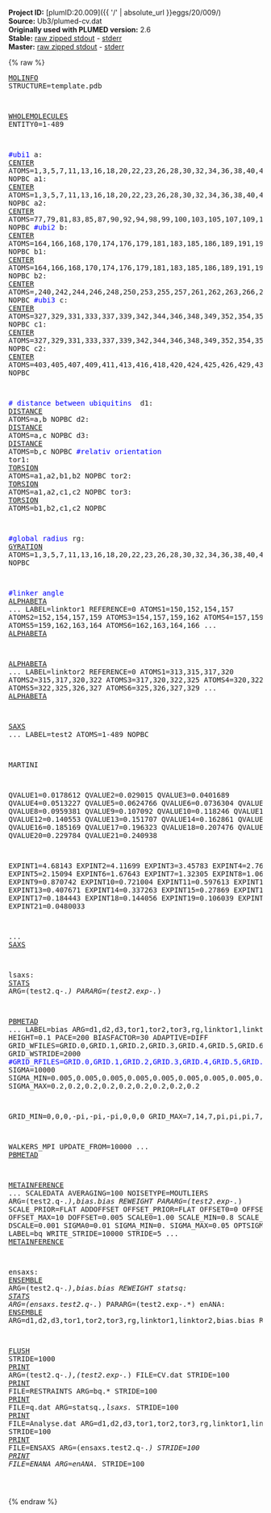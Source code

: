 **Project ID:** [plumID:20.009]({{ '/' | absolute_url }}eggs/20/009/)  
**Source:** Ub3/plumed-cv.dat  
**Originally used with PLUMED version:** 2.6  
**Stable:** [raw zipped stdout](plumed-cv.dat.plumed.stdout.txt.zip) - [stderr](plumed-cv.dat.plumed.stderr)  
**Master:** [raw zipped stdout](plumed-cv.dat.plumed_master.stdout.txt.zip) - [stderr](plumed-cv.dat.plumed_master.stderr)  

{% raw %}<pre>
<a href="https://plumed.github.io/doc-master/user-doc/html/_m_o_l_i_n_f_o.html">MOLINFO</a> STRUCTURE=template.pdb

<a href="https://plumed.github.io/doc-master/user-doc/html/_w_h_o_l_e_m_o_l_e_c_u_l_e_s.html">WHOLEMOLECULES</a> ENTITY0=1-489

<span style="color:blue">#ubi1</span>
a: <a href="https://plumed.github.io/doc-master/user-doc/html/_c_e_n_t_e_r.html">CENTER</a> ATOMS=1,3,5,7,11,13,16,18,20,22,23,26,28,30,32,34,36,38,40,42,44,46,48,50,52,54,56,59,60,63,65,67,69,72,74,75,77,79,81,83,85,87,90,92,94,98,99,100,103,105,107,109,111,112,115,117,119,121,123,127,129,131,133,136,138,140,142,144,148,150 NOPBC
a1: <a href="https://plumed.github.io/doc-master/user-doc/html/_c_e_n_t_e_r.html">CENTER</a> ATOMS=1,3,5,7,11,13,16,18,20,22,23,26,28,30,32,34,36,38,40,42,44,46,48,50,52,54,56,59,60,63,65,67,69,72,74,75 NOPBC
a2: <a href="https://plumed.github.io/doc-master/user-doc/html/_c_e_n_t_e_r.html">CENTER</a> ATOMS=77,79,81,83,85,87,90,92,94,98,99,100,103,105,107,109,111,112,115,117,119,121,123,127,129,131,133,136,138,140,142,144,148,150 NOPBC
<span style="color:blue">#ubi2</span>
b: <a href="https://plumed.github.io/doc-master/user-doc/html/_c_e_n_t_e_r.html">CENTER</a> ATOMS=164,166,168,170,174,176,179,181,183,185,186,189,191,193,195,197,199,201,203,205,207,209,211,213,215,217,219,222,223,226,228,230,232,235,237,238,240,242,244,246,248,250,253,255,257,261,262,263,266,268,270,272,274,275,278,280,282,284,286,290,292,294,296,299,301,303,305,307,311,313 NOPBC
b1: <a href="https://plumed.github.io/doc-master/user-doc/html/_c_e_n_t_e_r.html">CENTER</a> ATOMS=164,166,168,170,174,176,179,181,183,185,186,189,191,193,195,197,199,201,203,205,207,209,211,213,215,217,219,222,223,226,228,230,232,235,237,238 NOPBC
b2: <a href="https://plumed.github.io/doc-master/user-doc/html/_c_e_n_t_e_r.html">CENTER</a> ATOMS=,240,242,244,246,248,250,253,255,257,261,262,263,266,268,270,272,274,275,278,280,282,284,286,290,292,294,296,299,301,303,305,307,311,313 NOPBC
<span style="color:blue">#ubi3</span>
c: <a href="https://plumed.github.io/doc-master/user-doc/html/_c_e_n_t_e_r.html">CENTER</a> ATOMS=327,329,331,333,337,339,342,344,346,348,349,352,354,356,358,360,362,364,366,368,370,372,374,376,378,380,382,385,386,389,391,393,395,398,400,401,403,405,407,409,411,413,416,418,420,424,425,426,429,431,433,435,437,438,441,443,445,447,449,453,455,457,459,462,464,466,468,470,474,476 NOPBC
c1: <a href="https://plumed.github.io/doc-master/user-doc/html/_c_e_n_t_e_r.html">CENTER</a> ATOMS=327,329,331,333,337,339,342,344,346,348,349,352,354,356,358,360,362,364,366,368,370,372,374,376,378,380,382,385,386,389,391,393,395,398,400,401 NOPBC
c2: <a href="https://plumed.github.io/doc-master/user-doc/html/_c_e_n_t_e_r.html">CENTER</a> ATOMS=403,405,407,409,411,413,416,418,420,424,425,426,429,431,433,435,437,438,441,443,445,447,449,453,455,457,459,462,464,466,468,470,474,476 NOPBC

<span style="color:blue"># distance between ubiquitins </span>
d1: <a href="https://plumed.github.io/doc-master/user-doc/html/_d_i_s_t_a_n_c_e.html">DISTANCE</a> ATOMS=a,b NOPBC
d2: <a href="https://plumed.github.io/doc-master/user-doc/html/_d_i_s_t_a_n_c_e.html">DISTANCE</a> ATOMS=a,c NOPBC
d3: <a href="https://plumed.github.io/doc-master/user-doc/html/_d_i_s_t_a_n_c_e.html">DISTANCE</a> ATOMS=b,c NOPBC
<span style="color:blue">#relativ orientation</span>
tor1: <a href="https://plumed.github.io/doc-master/user-doc/html/_t_o_r_s_i_o_n.html">TORSION</a> ATOMS=a1,a2,b1,b2 NOPBC
tor2: <a href="https://plumed.github.io/doc-master/user-doc/html/_t_o_r_s_i_o_n.html">TORSION</a> ATOMS=a1,a2,c1,c2 NOPBC
tor3: <a href="https://plumed.github.io/doc-master/user-doc/html/_t_o_r_s_i_o_n.html">TORSION</a> ATOMS=b1,b2,c1,c2 NOPBC

<span style="color:blue">#global radius</span>
rg: <a href="https://plumed.github.io/doc-master/user-doc/html/_g_y_r_a_t_i_o_n.html">GYRATION</a> ATOMS=1,3,5,7,11,13,16,18,20,22,23,26,28,30,32,34,36,38,40,42,44,46,48,50,52,54,56,59,60,63,65,67,69,72,74,75,77,79,81,83,85,87,90,92,94,98,99,100,103,105,107,109,111,112,115,117,119,121,123,127,129,131,133,136,138,140,142,144,148,150,152,154,157,159,162,163,164,166,168,170,174,176,179,181,183,185,186,189,191,193,195,197,199,201,203,205,207,209,211,213,215,217,219,222,223,226,228,230,232,235,237,238,240,242,244,246,248,250,253,255,257,261,262,263,266,268,270,272,274,275,278,280,282,284,286,290,292,294,296,299,301,303,305,307,311,313,315,317,320,322,325,326,327,329,331,333,337,339,342,344,346,348,349,352,354,356,358,360,362,364,366,368,370,372,374,376,378,380,382,385,386,389,391,393,395,398,400,401,403,405,407,409,411,413,416,418,420,424,425,426,429,431,433,435,437,438,441,443,445,447,449,453,455,457,459,462,464,466,468,470,474,476,478,480,483,485,488,489 NOPBC

<span style="color:blue">#linker angle</span>
<a href="https://plumed.github.io/doc-master/user-doc/html/_a_l_p_h_a_b_e_t_a.html">ALPHABETA</a> ...
LABEL=linktor1
REFERENCE=0
ATOMS1=150,152,154,157
ATOMS2=152,154,157,159
ATOMS3=154,157,159,162
ATOMS4=157,159,162,163
ATOMS5=159,162,163,164
ATOMS6=162,163,164,166
... <a href="https://plumed.github.io/doc-master/user-doc/html/_a_l_p_h_a_b_e_t_a.html">ALPHABETA</a>

<a href="https://plumed.github.io/doc-master/user-doc/html/_a_l_p_h_a_b_e_t_a.html">ALPHABETA</a> ...
LABEL=linktor2
REFERENCE=0
ATOMS1=313,315,317,320
ATOMS2=315,317,320,322
ATOMS3=317,320,322,325
ATOMS4=320,322,325,326
ATOMS5=322,325,326,327
ATOMS6=325,326,327,329
... <a href="https://plumed.github.io/doc-master/user-doc/html/_a_l_p_h_a_b_e_t_a.html">ALPHABETA</a>

<a href="https://plumed.github.io/doc-master/user-doc/html/_s_a_x_s.html">SAXS</a> ...
LABEL=test2
ATOMS=1-489
NOPBC

MARTINI

QVALUE1=0.0178612
QVALUE2=0.029015
QVALUE3=0.0401689
QVALUE4=0.0513227
QVALUE5=0.0624766
QVALUE6=0.0736304
QVALUE7=0.0847843
QVALUE8=0.0959381
QVALUE9=0.107092
QVALUE10=0.118246
QVALUE11=0.129399
QVALUE12=0.140553
QVALUE13=0.151707
QVALUE14=0.162861
QVALUE15=0.174015
QVALUE16=0.185169
QVALUE17=0.196323
QVALUE18=0.207476
QVALUE19=0.21863
QVALUE20=0.229784
QVALUE21=0.240938


EXPINT1=4.68143
EXPINT2=4.11699
EXPINT3=3.45783
EXPINT4=2.76077
EXPINT5=2.15094
EXPINT6=1.67643
EXPINT7=1.32305
EXPINT8=1.06339
EXPINT9=0.870742
EXPINT10=0.721004
EXPINT11=0.597613
EXPINT12=0.493722
EXPINT13=0.407671
EXPINT14=0.337263
EXPINT15=0.27869
EXPINT16=0.228546
EXPINT17=0.184443
EXPINT18=0.144056
EXPINT19=0.106039
EXPINT20=0.0725692
EXPINT21=0.0480033

... <a href="https://plumed.github.io/doc-master/user-doc/html/_s_a_x_s.html">SAXS</a>

lsaxs: <a href="https://plumed.github.io/doc-master/user-doc/html/_s_t_a_t_s.html">STATS</a> ARG=(test2\.q-.*) PARARG=(test2\.exp-.*)


<a href="https://plumed.github.io/doc-master/user-doc/html/_p_b_m_e_t_a_d.html">PBMETAD</a> ...
LABEL=bias
ARG=d1,d2,d3,tor1,tor2,tor3,rg,linktor1,linktor2
HEIGHT=0.1
PACE=200
BIASFACTOR=30
ADAPTIVE=DIFF
GRID_WFILES=GRID.0,GRID.1,GRID.2,GRID.3,GRID.4,GRID.5,GRID.6,GRID.7,GRID.8
GRID_WSTRIDE=2000
<span style="color:blue">#GRID_RFILES=GRID.0,GRID.1,GRID.2,GRID.3,GRID.4,GRID.5,GRID.6,GRID.7,GRID.8</span>
SIGMA=10000
SIGMA_MIN=0.005,0.005,0.005,0.005,0.005,0.005,0.005,0.005,0.005
SIGMA_MAX=0.2,0.2,0.2,0.2,0.2,0.2,0.2,0.2,0.2

GRID_MIN=0,0,0,-pi,-pi,-pi,0,0,0
GRID_MAX=7,14,7,pi,pi,pi,7,6,6

WALKERS_MPI
UPDATE_FROM=10000
... <a href="https://plumed.github.io/doc-master/user-doc/html/_p_b_m_e_t_a_d.html">PBMETAD</a>

<a href="https://plumed.github.io/doc-master/user-doc/html/_m_e_t_a_i_n_f_e_r_e_n_c_e.html">METAINFERENCE</a> ...
SCALEDATA
AVERAGING=100
NOISETYPE=MOUTLIERS
ARG=(test2\.q-.*),bias.bias REWEIGHT PARARG=(test2\.exp-.*)
SCALE_PRIOR=FLAT
ADDOFFSET
OFFSET_PRIOR=FLAT
OFFSET0=0 OFFSET_MIN=-10 OFFSET_MAX=10 DOFFSET=0.005
SCALE0=1.00 SCALE_MIN=0.8 SCALE_MAX=1.2 DSCALE=0.001
SIGMA0=0.01 SIGMA_MIN=0. SIGMA_MAX=0.05
OPTSIGMAMEAN=SEM
LABEL=bq
WRITE_STRIDE=10000
STRIDE=5
... <a href="https://plumed.github.io/doc-master/user-doc/html/_m_e_t_a_i_n_f_e_r_e_n_c_e.html">METAINFERENCE</a>

ensaxs: <a href="https://plumed.github.io/doc-master/user-doc/html/_e_n_s_e_m_b_l_e.html">ENSEMBLE</a> ARG=(test2\.q-.*),bias.bias REWEIGHT
statsq: <a href="https://plumed.github.io/doc-master/user-doc/html/_s_t_a_t_s.html">STATS</a> ARG=(ensaxs\.test2\.q-.*) PARARG=(test2\.exp-.*)
enANA: <a href="https://plumed.github.io/doc-master/user-doc/html/_e_n_s_e_m_b_l_e.html">ENSEMBLE</a> ARG=d1,d2,d3,tor1,tor2,tor3,rg,linktor1,linktor2,bias.bias REWEIGHT

<a href="https://plumed.github.io/doc-master/user-doc/html/_f_l_u_s_h.html">FLUSH</a> STRIDE=1000
<a href="https://plumed.github.io/doc-master/user-doc/html/_p_r_i_n_t.html">PRINT</a> ARG=(test2\.q-.*),(test2\.exp-.*) FILE=CV.dat STRIDE=100
<a href="https://plumed.github.io/doc-master/user-doc/html/_p_r_i_n_t.html">PRINT</a> FILE=RESTRAINTS ARG=bq.* STRIDE=100
<a href="https://plumed.github.io/doc-master/user-doc/html/_p_r_i_n_t.html">PRINT</a> FILE=q.dat ARG=statsq.*,lsaxs.* STRIDE=100
<a href="https://plumed.github.io/doc-master/user-doc/html/_p_r_i_n_t.html">PRINT</a> FILE=Analyse.dat ARG=d1,d2,d3,tor1,tor2,tor3,rg,linktor1,linktor2 STRIDE=100
<a href="https://plumed.github.io/doc-master/user-doc/html/_p_r_i_n_t.html">PRINT</a> FILE=ENSAXS ARG=(ensaxs\.test2\.q-.*) STRIDE=100
<a href="https://plumed.github.io/doc-master/user-doc/html/_p_r_i_n_t.html">PRINT</a> FILE=ENANA ARG=enANA.* STRIDE=100

</pre>{% endraw %}
